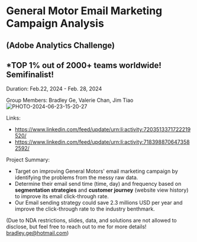 # General Motor Email Marketing Campaign Analysis 
## (Adobe Analytics Challenge)
## *TOP 1% out of 2000+ teams worldwide! Semifinalist!

Duration: Feb.22, 2024 - Feb. 28, 2024  

Group Members: Bradley Ge, Valerie Chan, Jim Tiao  
![PHOTO-2024-06-23-15-20-27](https://github.com/BradleyGe/General-Motor-Email-Marketing-Campaign-Analysis-Adobe-Analytics-Challenge-/assets/141160516/359e4963-0b61-420f-b3d6-595bbc45c826)


Links:
- https://www.linkedin.com/feed/update/urn:li:activity:7203513371722219520/
- https://www.linkedin.com/feed/update/urn:li:activity:7183988706473582592/


Project Summary:  
- Target on improving General Motors' email marketing campaign by identifying the problems from the messy raw data.
- Determine their email send time (time, day) and frequency based on **segmentation strategies** and **customer journey** (website view history) to improve its email click-through rate.
- Our Email sending strategy could save 2.3 millions USD per year and improve the click-through rate to the industry benthmark.

(Due to NDA restrictions, slides, data, and solutions are not allowed to disclose, but feel free to reach out to me for more details! bradley.ge@hotmail.com)
